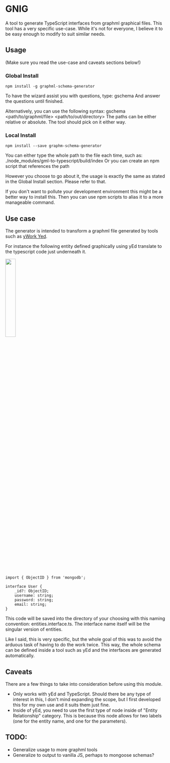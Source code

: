 # GNIG
A tool to generate TypeScript interfaces from graphml graphical files.
This tool has a very specific use-case. While it's not for everyone, I believe it to be easy enough to modify to suit similar needs.

## Usage
(Make sure you read the use-case and caveats sections below!)

### Global Install
    npm install -g graphml-schema-generator

To have the wizard assist you with questions, type:
    gschema
And answer the questions until finished.

Alternatively, you can use the following syntax:
    gschema <path/to/graphml/file> <path/to/out/directory>
The paths can be either relative or absolute. The tool should pick on it either way.


### Local Install
    npm install --save graphm-schema-generator

You can either type the whole path to the file each time, such as:
    ./node_modules/gml-to-typescript/build/index
Or you can create an npm script that references the path

However you choose to go about it, the usage is exactly the same as stated in the Global Install section. Please refer to that.

If you don't want to pollute your development environment this might be a better way to install this. Then you can use npm scripts to alias it to a more manageable command.

## Use case
The generator is intended to transform a graphml file generated by tools such as [yWork Yed](http://www.yworks.com/yed).

For instance the following entity defined graphically using yEd translate to the typescript code just underneath it.

<img src="./entity.png" style="align: center" width="25%" height="25%"/>

    import { ObjectID } from 'mongodb';

    interface User {
        _id?: ObjectID;
        username: string;
        password: string;
        email: string;
    }

This code will be saved into the directory of your choosing with this naming convention: entities.interface.ts. The interface name itself will be the singular version of entities.

Like I said, this is very specific, but the whole goal of this was to avoid the arduous task of having to do the work twice. 
This way, the whole schema can be defined inside a tool such as yEd and the interfaces are generated automatically.

## Caveats
There are a few things to take into consideration before using this module.
* Only works with yEd and TypeScript. Should there be any type of interest in this, I don't mind expanding the scope, but I first developed this for my own use and it suits them just fine.
* Inside of yEd, you need to use the first type of node inside of "Entity Relationship" category. This is because this node allows for two labels (one for the entity name, and one for the parameters).

## TODO:
* Generalize usage to more graphml tools
* Generalize to output to vanilla JS, perhaps to mongoose schemas?